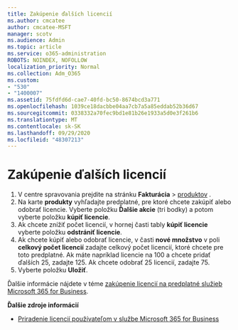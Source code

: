 ```yaml
---
title: Zakúpenie ďalších licencií
ms.author: cmcatee
author: cmcatee-MSFT
manager: scotv
ms.audience: Admin
ms.topic: article
ms.service: o365-administration
ROBOTS: NOINDEX, NOFOLLOW
localization_priority: Normal
ms.collection: Adm_O365
ms.custom:
- "530"
- "1400007"
ms.assetid: 75fdfd6d-cae7-40fd-bc50-8674bcd3a771
ms.openlocfilehash: 1039ce18dacbbe04aa7cb7a5a85eddab52b36d67
ms.sourcegitcommit: 0338332a70fec9bd1e81b26e1933a5d0e3f261b6
ms.translationtype: MT
ms.contentlocale: sk-SK
ms.lasthandoff: 09/29/2020
ms.locfileid: "48307213"
---
```

# <a name="buy-additional-licenses"></a>Zakúpenie ďalších licencií

1. V centre spravovania prejdite na stránku **Fakturácia**  >  [produktov](https://go.microsoft.com/fwlink/p/?linkid=842054) .
2. Na karte **produkty** vyhľadajte predplatné, pre ktoré chcete zakúpiť alebo odobrať licencie. Vyberte položku **Ďalšie akcie** (tri bodky) a potom vyberte položku **kúpiť licencie**.
3. Ak chcete znížiť počet licencií, v hornej časti tably **kúpiť licencie** vyberte položku **odstrániť licencie**.
4. Ak chcete kúpiť alebo odobrať licencie, v časti **nové množstvo** v poli **celkový počet licencií** zadajte celkový počet licencií, ktoré chcete pre toto predplatné. Ak máte napríklad licencie na 100 a chcete pridať ďalších 25, zadajte 125. Ak chcete odobrať 25 licencií, zadajte 75.
5. Vyberte položku **Uložiť**.

Ďalšie informácie nájdete v téme [zakúpenie licencií na predplatné služieb Microsoft 365 for Business](https://docs.microsoft.com/microsoft-365/commerce/licenses/buy-licenses).

**Ďalšie zdroje informácií**

- [Priradenie licencií používateľom v službe Microsoft 365 for Business](https://docs.microsoft.com/microsoft-365/admin/manage/assign-licenses-to-users)